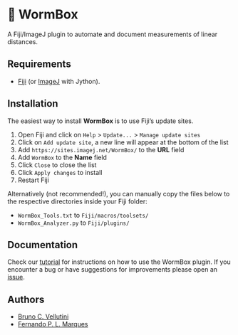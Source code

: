 # :bug: WormBox

A Fiji/ImageJ plugin to automate and document measurements of linear distances.

## Requirements

- [Fiji](http://fiji.sc/) (or [ImageJ](http://rsbweb.nih.gov/ij/) with Jython).

## Installation

The easiest way to install **WormBox** is to use Fiji’s update sites.

1. Open Fiji and click on `Help` > `Update...` > `Manage update sites`
2. Click on `Add update site`, a new line will appear at the bottom of the list
3. Add `https://sites.imagej.net/WormBox/` to the **URL** field
4. Add `WormBox` to the **Name** field
5. Click `Close` to close the list
6. Click `Apply changes` to install
7. Restart Fiji

Alternatively (not recommended!), you can manually copy the files below to the
respective directories inside your Fiji folder:

* `WormBox_Tools.txt` to `Fiji/macros/toolsets/`
* `WormBox_Analyzer.py` to `Fiji/plugins/`

## Documentation

Check our [tutorial](WormBox_Tutorial.md) for instructions on how to use the WormBox plugin.
If you encounter a bug or have suggestions for improvements please open an [issue](https://github.com/bruvellu/WormBox/issues).

## Authors

- [Bruno C. Vellutini](https://brunovellutini.com/)
- [Fernando P. L. Marques](http://lhe.ib.usp.br/lhe/)
